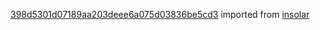 [398d5301d07189aa203deee6a075d03836be5cd3](https://github.com/insolar/insolar/commit/398d5301d07189aa203deee6a075d03836be5cd3) imported from [insolar](https://github.com/insolar/insolar)
